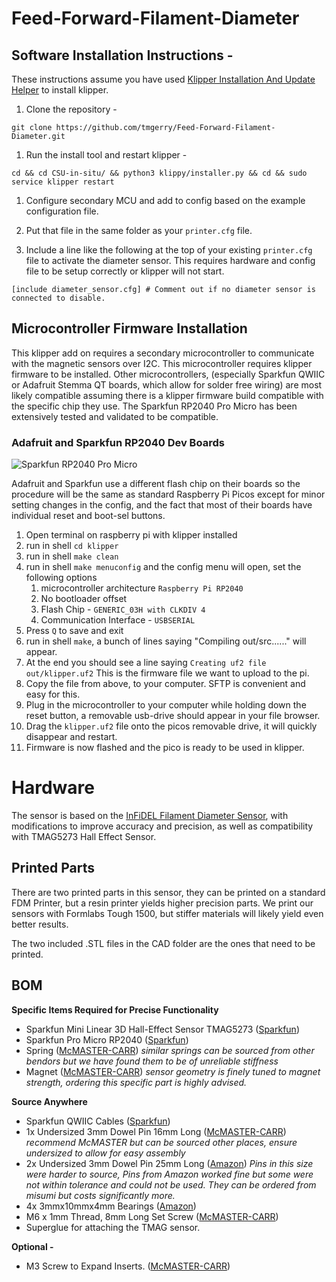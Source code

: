 # Feed-Forward-Filament-Diameter

## Software Installation Instructions - 

These instructions assume you have used [Klipper Installation And Update Helper](https://github.com/dw-0/kiauh) to install klipper.

1. Clone the repository -
```
git clone https://github.com/tmgerry/Feed-Forward-Filament-Diameter.git
```

1. Run the install tool and restart klipper - 
```
cd && cd CSU-in-situ/ && python3 klippy/installer.py && cd && sudo service klipper restart
```

1. Configure secondary MCU and add to config based on the example configuration file.

1. Put that file in the same folder as your `printer.cfg` file.

1. Include a line like the following at the top of your existing `printer.cfg` file to activate the diameter sensor. This requires hardware and config file to be setup correctly or klipper will not start.
```
[include diameter_sensor.cfg] # Comment out if no diameter sensor is connected to disable.
```

## Microcontroller Firmware Installation

This klipper add on requires a secondary microcontroller to communicate with the magnetic sensors over I2C. This microcontroller requires klipper firmware to be installed. Other microcontrollers, (especially Sparkfun QWIIC or Adafruit Stemma QT boards, which allow for solder free wiring) are most likely compatible assuming there is a klipper firmware build compatible with the specific chip they use. The Sparkfun RP2040 Pro Micro has been extensively tested and validated to be compatible.

### Adafruit and Sparkfun RP2040 Dev Boards

![Sparkfun RP2040 Pro Micro](https://www.sparkfun.com/media/catalog/product/cache/a793f13fd3d678cea13d28206895ba0c/1/8/18288-SparkFun_Pro_Micro_-_RP2040-01.jpg)

Adafruit and Sparkfun use a different flash chip on their boards so the procedure will be the same as standard Raspberry Pi Picos except for minor setting changes in the config, and the fact that most of their boards have individual reset and boot-sel buttons.

1. Open terminal on raspberry pi with klipper installed
1. run in shell `cd klipper`
1. run in shell `make clean`
1. run in shell `make menuconfig` and the config menu will open, set the following options
   1. microcontroller architecture `Raspberry Pi RP2040`
   1. No bootloader offset
   1. Flash Chip - `GENERIC_03H with CLKDIV 4`
   1. Communication Interface - `USBSERIAL`
1. Press `Q` to save and exit
1. run in shell `make`, a bunch of lines saying "Compiling out/src......" will appear.
1. At the end you should see a line saying `Creating uf2 file out/klipper.uf2` This is the firmware file we want to upload to the pi.
1. Copy the file from above, to your computer. SFTP is convenient and easy for this.
1. Plug in the microcontroller to your computer while holding down the reset button, a removable usb-drive should appear in your file browser.
1. Drag the `klipper.uf2` file onto the picos removable drive, it will quickly disappear and restart.
1. Firmware is now flashed and the pico is ready to be used in klipper.


# Hardware

The sensor is based on the [InFiDEL Filament Diameter Sensor](https://www.printables.com/model/57154-infidel-inline-filament-diameter-estimator-lowcost), with modifications to improve accuracy and precision, as well as compatibility with TMAG5273 Hall Effect Sensor.

## Printed Parts

There are two printed parts in this sensor, they can be printed on a standard FDM Printer, but a resin printer yields higher precision parts. We print our sensors with Formlabs Tough 1500, but stiffer materials will likely yield even better results.

The two included .STL files in the CAD folder are the ones that need to be printed.

## BOM

**Specific Items Required for Precise Functionality**

* Sparkfun Mini Linear 3D Hall-Effect Sensor TMAG5273 ([Sparkfun](https://www.sparkfun.com/sparkfun-mini-linear-3d-hall-effect-sensor-tmag5273-qwiic.html))
* Sparkfun Pro Micro RP2040 ([Sparkfun](https://www.sparkfun.com/sparkfun-pro-micro-rp2040.html))
* Spring ([McMASTER-CARR](https://www.mcmaster.com/9657K629/)) *similar springs can be sourced from other bendors but we have found them to be of unreliable stiffness*
* Magnet ([McMASTER-CARR](https://www.mcmaster.com/5862K138/)) *sensor geometry is finely tuned to magnet strength, ordering this specific part is highly advised.*

**Source Anywhere**

* Sparkfun QWIIC Cables ([Sparkfun](https://www.sparkfun.com/sparkfun-qwiic-cable-kit.html))
* 1x Undersized 3mm Dowel Pin 16mm Long ([McMASTER-CARR](https://www.mcmaster.com/97049A329/)) *recommend McMASTER but can be sourced other places, ensure undersized to allow for easy assembly*
* 2x Undersized 3mm Dowel Pin 25mm Long ([Amazon](https://www.amazon.com/uxcell-Stainless-Support-Fasten-Elements/dp/B07M63LMCM?s=industrial)) *Pins in this size were harder to source, Pins from Amazon worked fine but some were not within tolerance and could not be used. They can be ordered from misumi but costs significantly more.*
* 4x 3mmx10mmx4mm Bearings ([Amazon](https://www.amazon.com/dp/B07FW389P1?_encoding=UTF8&ref_=cm_sw_r_ud_dp_GC7XPF5W3NQKGKW1RP3B&th=1))
* M6 x 1mm Thread, 8mm Long Set Screw ([McMASTER-CARR](https://www.mcmaster.com/92605A127/))
* Superglue for attaching the TMAG sensor.

**Optional -**
* M3 Screw to Expand Inserts. ([McMASTER-CARR](https://www.mcmaster.com/94510A030/))


